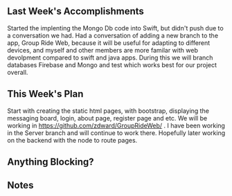 ## Last Week's Accomplishments
Started the implenting the Mongo Db code into Swift, but didn't push due to a conversation we had. Had a conversation of adding a new branch to the app, Group Ride Web, because it will be useful for adapting to different devices, and myself and other members are more familar with web devolpment compared to swift and java apps. During this we will branch databases Firebase and Mongo and test which works best for our project overall.


## This Week's Plan

Start with creating the static html pages, with bootstrap, displaying the messaging board, login, about page, register page and etc. We will be working in https://github.com/zdward/GroupRideWeb/ . I have been working in the Server branch and will continue to work there. Hopefully later working on the backend with the node to route pages.

## Anything Blocking?


## Notes
